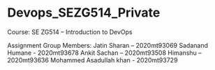 # Devops_SEZG514_Private

Course: SE ZG514 – Introduction to DevOps

Assignment Group Members:
Jatin Sharan – 2020mt93069
Sadanand Humane - 2020mt93678
Ankit Sachan – 2020mt93508
Himanshu – 2020mt93636
Mohammed Asadullah khan - 2020mt93729
